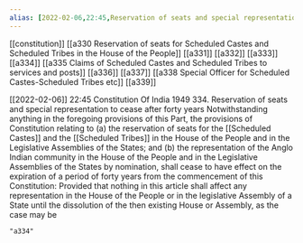 ```yaml
---
alias: [2022-02-06,22:45,Reservation of seats and special representation to cease after forty years]
---
```

[[constitution]] [[a330 Reservation of seats for Scheduled Castes and Scheduled Tribes in the House of the People]] [[a331]] [[a332]] [[a333]] [[a334]] [[a335 Claims of Scheduled Castes and Scheduled Tribes to services and posts]] [[a336]] [[a337]] [[a338 Special Officer for Scheduled Castes-Scheduled Tribes etc]] [[a339]]

[[2022-02-06]] 22:45
Constitution Of India 1949
334. Reservation of seats and special representation to cease after forty years Notwithstanding anything in the foregoing provisions of this Part, the provisions of Constitution relating to
(a) the reservation of seats for the [[Scheduled Castes]] and the [[Scheduled Tribes]] in the House of the People and in the Legislative Assemblies of the States; and
(b) the representation of the Anglo Indian community in the House of the People and in the Legislative Assemblies of the States by nomination, shall cease to have effect on the expiration of a period of forty years from the commencement of this Constitution: Provided that nothing in this article shall affect any representation in the House of the People or in the legislative Assembly of a State until the dissolution of the then existing House or Assembly, as the case may be
```query
"a334"
```